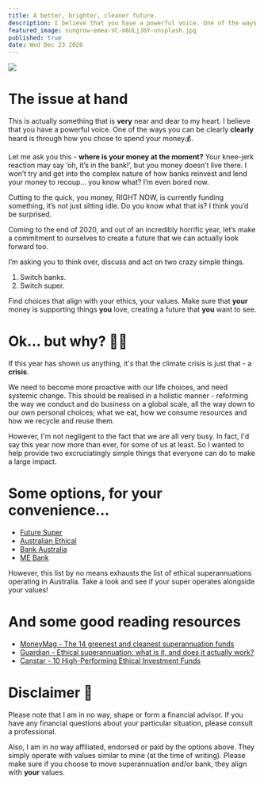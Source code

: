 ```yaml
---
title: A better, brighter, cleaner future.
description: I believe that you have a powerful voice. One of the ways you can be <b>clearly</b> heard is through how you chose to spend your money 💰.
featured_image: sungrow-emea-VC-m6ULjJ6Y-unsplash.jpg
published: true
date: Wed Dec 23 2020
---
```


<img class="object-cover w-full h-64 shadow rounded-xl" src="/images/sungrow-emea-VC-m6ULjJ6Y-unsplash.jpg" />

# The issue at hand

This is actually something that is **very** near and dear to my heart. I believe that you have a powerful voice. One of the ways you can be clearly **clearly** heard is through how you chose to spend your money💰.

Let me ask you this - **where is your money at the moment?** Your knee-jerk reaction may say ‘oh, it’s in the bank!’, but you money doesn’t live there. I won’t try and get into the complex nature of how banks reinvest and lend your money to recoup… you know what? I’m even bored now.

Cutting to the quick, you money, RIGHT NOW, is currently funding something, it’s not just sitting idle. Do you know what that is? I think you’d be surprised.

Coming to the end of 2020, and out of an incredibly horrific year, let’s make a commitment to ourselves to create a future that we can actually look forward too.

I’m asking you to think over, discuss and act on two crazy simple things.

1. Switch banks.
2. Switch super.

Find choices that align with your ethics, your values. Make sure that **your** money is supporting things **you** love, creating a future that **you** want to see.

# Ok... but why? 🤷‍♂️

If this year has shown us anything, it's that the climate crisis is just that - a **crisis**.

We need to become more proactive with our life choices, and need systemic change. This should be realised in a holistic manner - reforming the way we conduct and do business on a global scale, all the way down to our own personal choices; what we eat, how we consume resources and how we recycle and reuse them.

However, I'm not negligent to the fact that we are all very busy. In fact, I'd say this year now more than ever, for some of us at least. So I wanted to help provide two excruciatingly simple things that everyone can do to make a large impact.

# Some options, for your convenience…

- [Future Super](https://www.futuresuper.com.au/)
- [Australian Ethical](https://www.australianethical.com.au/)
- [Bank Australia](https://www.bankaust.com.au/)
- [ME Bank](https://www.mebank.com.au/)

However, this list by no means exhausts the list of ethical superannuations operating in Australia. Take a look and see if your super operates alongside your values!

# And some good reading resources

- [MoneyMag - The 14 greenest and cleanest superannuation funds](https://www.moneymag.com.au/14-greenest-super-funds)
- [Guardian - Ethical superannuation: what is it, and does it actually work?](https://www.theguardian.com/australia-news/2019/oct/27/ethical-superannuation-what-is-it-and-does-it-actually-work#:~:text=Four%20funds%20in%20Australia%20currently,Australian%20Super%2C%20the%20country's%20largest.)
- [Canstar - 10 High-Performing Ethical Investment Funds](https://www.canstar.com.au/investor-hub/10-top-ethical-investment-funds/)

# Disclaimer 🚨

Please note that I am in no way, shape or form a financial advisor. If you have any financial questions about your particular situation, please consult a professional.

Also, I am in no way affiliated, endorsed or paid by the options above. They simply operate with values similar to mine (at the time of writing). Please make sure if you choose to move superannuation and/or bank, they align with **your** values.
